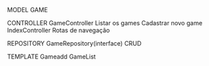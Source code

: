 MODEL
    GAME

CONTROLLER
    GameController
        Listar os games
        Cadastrar novo game
    IndexController
        Rotas de navegação

REPOSITORY
    GameRepository(interface) 
        CRUD

TEMPLATE
    Gameadd
    GameList
